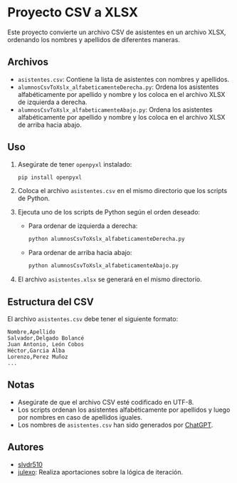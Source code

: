 # Proyecto CSV a XLSX

Este proyecto convierte un archivo CSV de asistentes en un archivo XLSX, ordenando los nombres y apellidos de diferentes maneras.


## Archivos

- `asistentes.csv`: Contiene la lista de asistentes con nombres y apellidos.
- `alumnosCsvToXslx_alfabeticamenteDerecha.py`: Ordena los asistentes alfabéticamente por apellido y nombre y los coloca en el archivo XLSX de izquierda a derecha.
- `alumnosCsvToXslx_alfabeticamenteAbajo.py`: Ordena los asistentes alfabéticamente por apellido y nombre y los coloca en el archivo XLSX de arriba hacia abajo.

## Uso

1. Asegúrate de tener `openpyxl` instalado:
    ```sh
    pip install openpyxl
    ```

2. Coloca el archivo `asistentes.csv` en el mismo directorio que los scripts de Python.

3. Ejecuta uno de los scripts de Python según el orden deseado:

    - Para ordenar de izquierda a derecha:
        ```sh
        python alumnosCsvToXslx_alfabeticamenteDerecha.py
        ```

    - Para ordenar de arriba hacia abajo:
        ```sh
        python alumnosCsvToXslx_alfabeticamenteAbajo.py
        ```

4. El archivo `asistentes.xlsx` se generará en el mismo directorio.

## Estructura del CSV

El archivo `asistentes.csv` debe tener el siguiente formato:
```
Nombre,Apellido
Salvador,Delgado Bolancé
Juan Antonio, León Cobos
Héctor,Garcia Alba
Lorenzo,Perez Muñoz
...
```

## Notas

- Asegúrate de que el archivo CSV esté codificado en UTF-8.
- Los scripts ordenan los asistentes alfabéticamente por apellidos y luego por nombres en caso de apellidos iguales.
- Los nombres de `asistentes.csv` han sido generados por [ChatGPT](chatgpt.com).

## Autores

- [slvdr510](https://github.com/slvdr510)
- [julexo](https://github.com/julexo): Realiza aportaciones sobre la lógica de iteración.